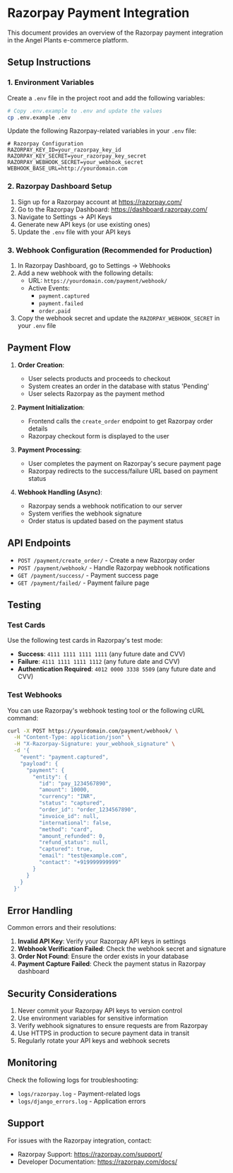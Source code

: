 # Razorpay Payment Integration

This document provides an overview of the Razorpay payment integration in the Angel Plants e-commerce platform.

## Setup Instructions

### 1. Environment Variables

Create a `.env` file in the project root and add the following variables:

```bash
# Copy .env.example to .env and update the values
cp .env.example .env
```

Update the following Razorpay-related variables in your `.env` file:

```
# Razorpay Configuration
RAZORPAY_KEY_ID=your_razorpay_key_id
RAZORPAY_KEY_SECRET=your_razorpay_key_secret
RAZORPAY_WEBHOOK_SECRET=your_webhook_secret
WEBHOOK_BASE_URL=http://yourdomain.com
```

### 2. Razorpay Dashboard Setup

1. Sign up for a Razorpay account at https://razorpay.com/
2. Go to the Razorpay Dashboard: https://dashboard.razorpay.com/
3. Navigate to Settings → API Keys
4. Generate new API keys (or use existing ones)
5. Update the `.env` file with your API keys

### 3. Webhook Configuration (Recommended for Production)

1. In Razorpay Dashboard, go to Settings → Webhooks
2. Add a new webhook with the following details:
   - URL: `https://yourdomain.com/payment/webhook/`
   - Active Events:
     - `payment.captured`
     - `payment.failed`
     - `order.paid`
3. Copy the webhook secret and update the `RAZORPAY_WEBHOOK_SECRET` in your `.env` file

## Payment Flow

1. **Order Creation**:
   - User selects products and proceeds to checkout
   - System creates an order in the database with status 'Pending'
   - User selects Razorpay as the payment method

2. **Payment Initialization**:
   - Frontend calls the `create_order` endpoint to get Razorpay order details
   - Razorpay checkout form is displayed to the user

3. **Payment Processing**:
   - User completes the payment on Razorpay's secure payment page
   - Razorpay redirects to the success/failure URL based on payment status

4. **Webhook Handling (Async)**:
   - Razorpay sends a webhook notification to our server
   - System verifies the webhook signature
   - Order status is updated based on the payment status

## API Endpoints

- `POST /payment/create_order/` - Create a new Razorpay order
- `POST /payment/webhook/` - Handle Razorpay webhook notifications
- `GET /payment/success/` - Payment success page
- `GET /payment/failed/` - Payment failure page

## Testing

### Test Cards

Use the following test cards in Razorpay's test mode:

- **Success**: `4111 1111 1111 1111` (any future date and CVV)
- **Failure**: `4111 1111 1111 1112` (any future date and CVV)
- **Authentication Required**: `4012 0000 3338 5509` (any future date and CVV)

### Test Webhooks

You can use Razorpay's webhook testing tool or the following cURL command:

```bash
curl -X POST https://yourdomain.com/payment/webhook/ \
  -H "Content-Type: application/json" \
  -H "X-Razorpay-Signature: your_webhook_signature" \
  -d '{
    "event": "payment.captured",
    "payload": {
      "payment": {
        "entity": {
          "id": "pay_1234567890",
          "amount": 10000,
          "currency": "INR",
          "status": "captured",
          "order_id": "order_1234567890",
          "invoice_id": null,
          "international": false,
          "method": "card",
          "amount_refunded": 0,
          "refund_status": null,
          "captured": true,
          "email": "test@example.com",
          "contact": "+919999999999"
        }
      }
    }
  }'
```

## Error Handling

Common errors and their resolutions:

1. **Invalid API Key**: Verify your Razorpay API keys in settings
2. **Webhook Verification Failed**: Check the webhook secret and signature
3. **Order Not Found**: Ensure the order exists in your database
4. **Payment Capture Failed**: Check the payment status in Razorpay dashboard

## Security Considerations

1. Never commit your Razorpay API keys to version control
2. Use environment variables for sensitive information
3. Verify webhook signatures to ensure requests are from Razorpay
4. Use HTTPS in production to secure payment data in transit
5. Regularly rotate your API keys and webhook secrets

## Monitoring

Check the following logs for troubleshooting:

- `logs/razorpay.log` - Payment-related logs
- `logs/django_errors.log` - Application errors

## Support

For issues with the Razorpay integration, contact:

- Razorpay Support: https://razorpay.com/support/
- Developer Documentation: https://razorpay.com/docs/
